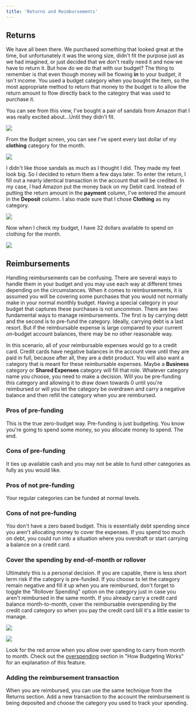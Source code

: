 ```yaml
---
title: 'Returns and Reimbursements'
---
```

[budgeting]: ./howitworks#overspending

## Returns

We have all been there.  We purchased something that looked great at the time, but unfortunately it was the wrong size, didn't fit the purpose just as we had imagined, or just decided that we don't really need it and now we have to return it.  But how do we do that with our budget?  The thing to remember is that even though money will be flowing **in** to your budget, it isn't income.  You used a budget category when you bought the item, so the most appropriate method to return that money to the budget is to allow the return amount to flow directly back to the category that was used to purchase it.

You can see from this view, I've bought a pair of sandals from Amazon that I was really excited about...Until they didn't fit.

![](/img/returns-2.png)

From the Budget screen, you can see I've spent every last dollar of my **clothing** category for the month.

![](/img/returns-1.png)

I didn't like those sandals as much as I thought I did.  They made my feet look big. So I decided to return them a few days later.  To enter the return, I fill out a nearly identical transaction in the account that will be credited.  In my case, I had Amazon put the money back on my Debit card.  Instead of putting the return amount in the **payment** column, I've entered the amount in the **Deposit** column.  I also made sure that I chose **Clothing** as my category.

![](/img/returns-3.png)

Now when I check my budget, I have 32 dollars available to spend on clothing for the month.

![](/img/returns-4.png)

## Reimbursements

Handling reimbursements can be confusing.  There are several ways to handle them in your budget and you may use each way at different times depending on the circumstances.  When it comes to reimbursements, it is assumed you will be covering some purchases that you would not normally make in your normal monthly budget.  Having a special category in your budget that captures these purchases is not uncommon.  There are two fundamental ways to manage reimbursements.  The first is by carrying debt and the second is to pre-fund the category.  Ideally, carrying debt is a last resort.  But if the reimbursable expense is large compared to your current on-budget account balances, there may be no other reasonable way.

In this scenario, all of your reimbursable expenses would go to a credit card.  Credit cards have negative balances in the account view until they are paid in full, because after all, they are a debt product.  You will also want a category that is meant for these reimbursable expenses.  Maybe a **Business** category or **Shared Expenses** category will fill that role.  Whatever category name you choose, you need to make a decision.  Will you be pre-funding this category and allowing it to draw down towards 0 until you're reimbursed or will you let the category be overdrawn and carry a negative balance and then refill the category when you are reimbursed.

### Pros of pre-funding

This is the true zero-budget way.  Pre-funding is just budgeting.  You know you're going to spend some money, so you allocate money to spend.  The end.

### Cons of pre-funding

It ties up available cash and you may not be able to fund other categories as fully as you would like.

### Pros of not pre-funding

Your regular categories can be funded at normal levels.

### Cons of not pre-funding

You don't have a zero based budget.  This is essentially debt spending since you aren't allocating money to cover the expenses.  If you spend too much on debt, you could run into a situation where you overdraft or start carrying a balance on a credit card.

### Cover the spending by end-of-month or rollover

Ultimately this is a personal decision.  If you are capable, there is less short term risk if the category is pre-funded.  If you choose to let the category remain negative and fill it up when you are reimbursed, don't forget to toggle the "Rollover Spending" option on the category just in case you aren't reimbursed in the same month.  If you already carry a credit card balance month-to-month, cover the reimbursable overspending by the credit card category so when you pay the credit card bill it's a little easier to manage.

![](/img/reimbursement-1.png)

![](/img/reimbursement-2.png)

Look for the red arrow when you allow over spending to carry from month to month. Check out the [overspending](/budgeting/howitworks#overspending) section in "How Budgeting Works" for an explanation of this feature.

### Adding the reimbursement transaction

When you are reimbursed, you can use the same technique from the Returns section.  Add a new transaction to the account the reimbursement is being deposited and choose the category you used to track your spending.
